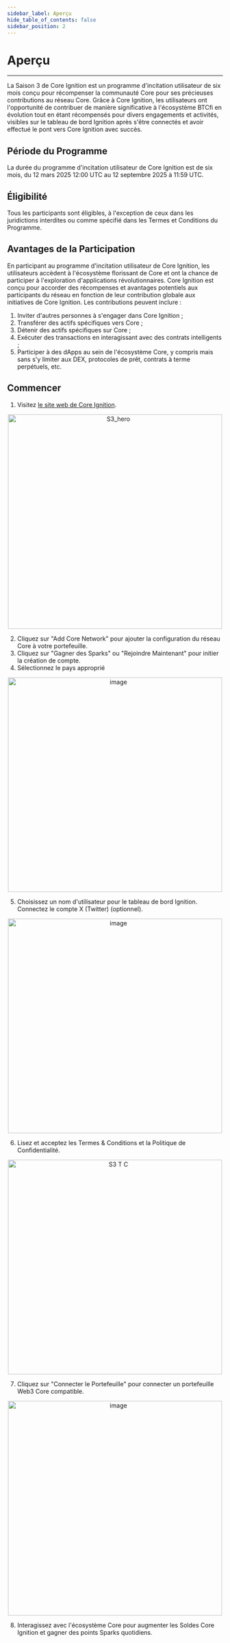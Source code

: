 ```yaml
---
sidebar_label: Aperçu
hide_table_of_contents: false
sidebar_position: 2
---
```


# Aperçu

---

La Saison 3 de Core Ignition est un programme d'incitation utilisateur de six mois conçu pour récompenser la communauté Core pour ses précieuses contributions au réseau Core. Grâce à Core Ignition, les utilisateurs ont l'opportunité de contribuer de manière significative à l'écosystème BTCfi en évolution tout en étant récompensés pour divers engagements et activités, visibles sur le tableau de bord Ignition après s'être connectés et avoir effectué le pont vers Core Ignition avec succès.

## Période du Programme

La durée du programme d'incitation utilisateur de Core Ignition est de six mois, du 12 mars 2025 12:00 UTC au 12 septembre 2025 à 11:59 UTC.

## Éligibilité

Tous les participants sont éligibles, à l'exception de ceux dans les juridictions interdites ou comme spécifié dans les Termes et Conditions du Programme.

## Avantages de la Participation

En participant au programme d'incitation utilisateur de Core Ignition, les utilisateurs accèdent à l'écosystème florissant de Core et ont la chance de participer à l'exploration d'applications révolutionnaires. Core Ignition est conçu pour accorder des récompenses et avantages potentiels aux participants du réseau en fonction de leur contribution globale aux initiatives de Core Ignition. Les contributions peuvent inclure :

1. Inviter d'autres personnes à s'engager dans Core Ignition ;
2. Transférer des actifs spécifiques vers Core ;
3. Détenir des actifs spécifiques sur Core ;
4. Exécuter des transactions en interagissant avec des contrats intelligents ;
5. Participer à des dApps au sein de l'écosystème Core, y compris mais sans s'y limiter aux DEX, protocoles de prêt, contrats à terme perpétuels, etc.

## Commencer

1. Visitez [le site web de Core Ignition](https://ignition.coredao.org).

<p align="center">
  <img width="500" alt="S3_hero" src="https://github.com/user-attachments/assets/4e038aae-a522-4004-97af-da536b6ecdfe"/>
</p>

2. Cliquez sur "Add Core Network" pour ajouter la configuration du réseau Core à votre portefeuille.
3. Cliquez sur "Gagner des Sparks" ou "Rejoindre Maintenant" pour initier la création de compte.
4. Sélectionnez le pays approprié

<p align="center">
  <img width="500" alt="image" src="https://github.com/user-attachments/assets/0734a1d8-463c-4ed7-8ab5-00e20f958ba2"/>
</p>

5. Choisissez un nom d'utilisateur pour le tableau de bord Ignition. Connectez le compte X (Twitter) (optionnel).

<p align="center">
  <img width="500" alt="image" src="https://github.com/user-attachments/assets/c591724a-aba2-4499-972f-3e83eb083b04"/>
</p>

6. Lisez et acceptez les Termes & Conditions et la Politique de Confidentialité.

<p align="center">
  <img width="500" alt="S3 T C" src="https://github.com/user-attachments/assets/1b460bb5-2992-409c-a4d4-45ec5a1dd7f5"/>
</p>

7. Cliquez sur "Connecter le Portefeuille" pour connecter un portefeuille Web3 Core compatible.

<p align="center">
  <img width="500" alt="image" src="https://github.com/user-attachments/assets/c04bf2de-1945-4cb6-95c4-f15a6b50b197"/>
</p>

8. Interagissez avec l'écosystème Core pour augmenter les Soldes Core Ignition et gagner des points Sparks quotidiens.
